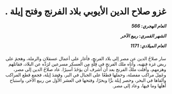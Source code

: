 <h1 dir="rtl">غزو صلاح الدين الأيوبي بلاد الفرنج وفتح إيلة .</h1>

<h5 dir="rtl">العام الهجري:  566

الشهر القمري: ربيع الآخر

العام الميلادي: 1171</h5>

<p dir="rtl">سار صلاحُ الدين عن مصر إلى بلاد الفرنج، فأغار على أعمال عسقلان والرملة، وهجمَ على ربض غزة فنهَبه، وأتاه ملك الفرنج في قِلَّةٍ مِن العسكر مسرعين لرَدِّه عن البلاد، فقاتلهم وهزمهم، وأفلت ملكُ الفرنج بعد أن أشرف أن يؤخَذَ أسيرًا. عاد صلاحُ الدين إلى مصر، وعَمِلَ مراكب مفصلة، وحملها قطعًا على الجبال في البر، وقصَدَ إيلة، فجمع قطع المراكب وألقاها في البحر، وحصر إيلة برًّا وبحرًا، وفتحها في العشر الأُوَل من ربيع الآخر، واستباح أهلَها وما فيها، وعاد إلى مصر.</p></br>
